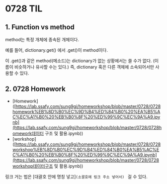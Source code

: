 # 0728 TIL

## 1. Function vs method

method는 특정 개체에 종속된 개체이다.

예를 들어, dictionary.get() 에서 .get()이 method이다.

이 .get()과 같은 method(메소드)는 dictionary가 없는 상황에서는 쓸 수가 없다. (이름이 비슷하거나 유사할 수는 있다.) 즉, dictionary 혹은 다른 객체에 소속되어서만 사용할 수 있다.

## 2. 0728 Homework

- [Homework]([https://lab.ssafy.com/sung9gi/homeworkshop/blob/master/0728/0728homework%EB%8D%B0%EC%9D%B4%ED%84%B0%20%EA%B5%AC%EC%A1%B0%20%EB%B0%8F%20%ED%99%9C%EC%9A%A9.ipynb](https://lab.ssafy.com/sung9gi/homeworkshop/blob/master/0728/0728homework데이터 구조 및 활용.ipynb))
- [workshop]([https://lab.ssafy.com/sung9gi/homeworkshop/blob/master/0728/0728workshop%EB%8D%B0%EC%9D%B4%ED%84%B0%EA%B5%AC%EC%A1%B0%20%EB%B0%8F%20%ED%99%9C%EC%9A%A9.ipynb](https://lab.ssafy.com/sung9gi/homeworkshop/blob/master/0728/0728workshop데이터구조 및 활용.ipynb))



링크 거는 법은 [대괄호 안에 명칭 넣고]`(소괄호에 링크 주소 넣어서) ` 걸 수 있다.


